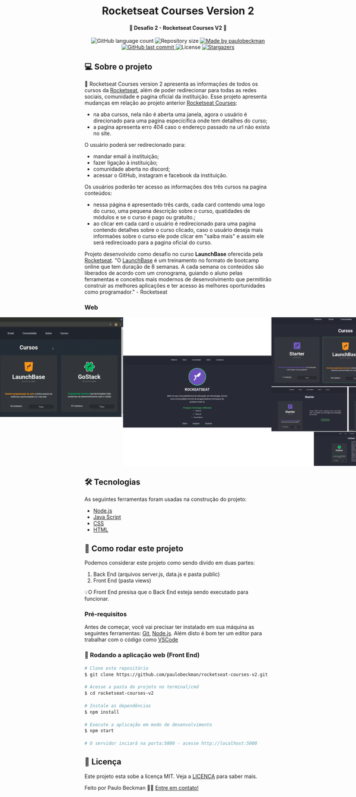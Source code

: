 <h1 align="center">
    Rocketseat Courses Version 2
</h1>

<h4 align="center"> 
	🚀 Desafio 2 - Rocketseat Courses V2 🚀
</h4>

<p align="center">
  <img alt="GitHub language count" src="https://img.shields.io/github/languages/count/paulobeckman/rocketseat-courses-v2?color=%2304D361">

  <img alt="Repository size" src="https://img.shields.io/github/repo-size/paulobeckman/rocketseat-courses-v2">

  	
  <a href="https://www.linkedin.com/in/paulobeckman/">
    <img alt="Made by paulobeckman" src="https://img.shields.io/badge/made%20by-paulobeckman-%2304D361">
  </a>
	
  
  <a href="https://github.com/paulobeckman/rocketseat-courses/commits/master">
    <img alt="GitHub last commit" src="https://img.shields.io/github/last-commit/paulobeckman/rocketseat-courses-v2">
  </a>

  <img alt="License" src="https://img.shields.io/badge/license-MIT-brightgreen">
   <a href="https://github.com/paulobeckman/rocketseat-courses-v2/stargazers">
    <img alt="Stargazers" src="https://img.shields.io/github/stars/paulobeckman/rocketseat-courses-v2?style=social">
  </a>
</p>


## 💻 Sobre o projeto

🚀 Rocketseat Courses version 2 apresenta as informações de todos os cursos da [Rocketseat](rs), além de poder redirecionar para todas as redes sociais, comunidade e pagina oficial da instituição. 
Esse projeto apresenta mudanças em relação ao projeto anterior [Rocketseat Courses](v1):
- na aba cursos, nela não é aberta uma janela, agora o usuário é direcionado para uma pagina especícifica onde tem detalhes do curso;
- a pagina apresenta erro 404 caso o endereço passado na url não exista no site.

O usuário poderá ser redirecionado para:
- mandar email à instituição;
- fazer ligação à instituição;
- comunidade aberta no discord;
- acessar o GitHub, instagram e facebook da instituição.

Os usuários poderão ter acesso as informações dos três cursos na pagina conteúdos:
- nessa página é apresentado três cards, cada card contendo uma logo do curso, uma pequena descrição sobre o curso, quatidades de módulos e se o curso é pago ou gratuito.;
- ao clicar em cada card o usuário é redirecionado para uma pagina contendo detalhes sobre o curso clicado, caso o usuário deseja mais informaões sobre o curso ele pode clicar em "saiba mais" e assim ele será redirecioado para a pagina oficial do curso.


Projeto desenvolvido como desafio no curso **LaunchBase** oferecida pela [Rocketseat](rs).
"O [LaunchBase](lb) é um treinamento no formato de bootcamp online que tem duração de 8 semanas. A cada semana os conteúdos são liberados de acordo com um cronograma, guiando o aluno pelas ferramentas e conceitos mais modernos de desenvolvimento que permitirão construir as melhores aplicações e ter acesso às melhores oportunidades como programador." - Rocketseat


### Web

<p align="center" style="display: flex; align-items: flex-start; justify-content: center;">
	
 <img alt="rocketseat-courses-v2" title="#rocketseat-courses-v2" src="./github-assets/projeto4.gif" width="800px">

  <img alt="rocketseat-courses-v2" title="#rocketseat-courses-v2" src="./github-assets/paginas1.png" width="400px">

  <img alt="rocketseat-courses-v2" title="#rocketseat-courses-v2" src="./github-assets/paginas2.png" width="400px">
</p>

## 🛠 Tecnologias

As seguintes ferramentas foram usadas na construção do projeto:

- [Node.js][nodejs]
- [Java Script][js]
- [CSS][CSS]
- [HTML][HTML]


## 🚀 Como rodar este projeto

Podemos considerar este projeto como sendo divido em duas partes:
1. Back End (arquivos server.js, data.js e pasta public) 
2. Front End (pasta views)

💡O Front End presisa que o Back End esteja sendo executado para funcionar.

### Pré-requisitos

Antes de começar, você vai precisar ter instalado em sua máquina as seguintes ferramentas:
[Git](https://git-scm.com), [Node.js][nodejs]. 
Além disto é bom ter um editor para trabalhar com o código como [VSCode][vscode]

### 🧭 Rodando a aplicação web (Front End)

```bash
# Clone este repositório
$ git clone https://github.com/paulobeckman/rocketseat-courses-v2.git

# Acesse a pasta do projeto no terminal/cmd
$ cd rocketseat-courses-v2

# Instale as dependências
$ npm install

# Execute a aplicação em modo de desenvolvimento
$ npm start

# O servidor inciará na porta:5000 - acesse http://localhost:5000
```


## 📝 Licença

Este projeto esta sobe a licença MIT. Veja a [LICENÇA](license) para saber mais.

Feito por Paulo Beckman 👋🏽 [Entre em contato!](https://www.linkedin.com/in/paulobeckman/)

[nodejs]: https://nodejs.org/
[vscode]: https://code.visualstudio.com/
[vceditconfig]: https://marketplace.visualstudio.com/items?itemName=EditorConfig.EditorConfig
[license]: https://opensource.org/licenses/MIT
[rs]: https://rocketseat.com.br
[lb]: https://pages.rocketseat.com.br/launchbase/inscricao/5
[js]: https://developer.mozilla.org/pt-BR/docs/Aprender/JavaScript
[CSS]: https://developer.mozilla.org/pt-BR/docs/Web/CSS
[HTML]: https://developer.mozilla.org/pt-BR/docs/Web/HTML
[v1]: https://github.com/paulobeckman/rocketseat-courses
